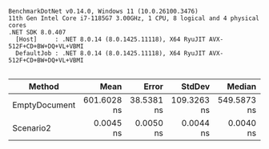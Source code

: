 ```

BenchmarkDotNet v0.14.0, Windows 11 (10.0.26100.3476)
11th Gen Intel Core i7-1185G7 3.00GHz, 1 CPU, 8 logical and 4 physical cores
.NET SDK 8.0.407
  [Host]     : .NET 8.0.14 (8.0.1425.11118), X64 RyuJIT AVX-512F+CD+BW+DQ+VL+VBMI
  DefaultJob : .NET 8.0.14 (8.0.1425.11118), X64 RyuJIT AVX-512F+CD+BW+DQ+VL+VBMI


```
| Method        | Mean        | Error      | StdDev      | Median      | Gen0   | Gen1   | Allocated |
|-------------- |------------:|-----------:|------------:|------------:|-------:|-------:|----------:|
| EmptyDocument | 601.6028 ns | 38.5381 ns | 109.3263 ns | 549.5873 ns | 0.2203 | 0.0010 |    1384 B |
| Scenario2     |   0.0045 ns |  0.0050 ns |   0.0044 ns |   0.0040 ns |      - |      - |         - |
